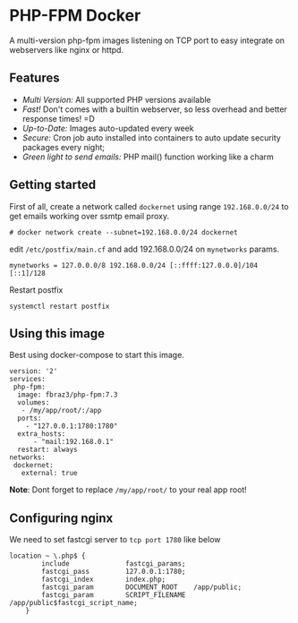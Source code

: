 # PHP-FPM Docker

A multi-version php-fpm images listening on TCP port to easy integrate on webservers like nginx or httpd.

## Features
 - *Multi Version:* All supported PHP versions available
 - *Fast!* Don't comes with a builtin webserver, so less overhead and better response times! =D
 - *Up-to-Date:* Images auto-updated every week
 - *Secure:* Cron job auto installed into containers to auto update security packages every night;
 - *Green light to send emails:* PHP mail() function working like a charm

## Getting started
First of all, create a network called `dockernet` using range `192.168.0.0/24` to get emails working over ssmtp email proxy.
```
# docker network create --subnet=192.168.0.0/24 dockernet
```
edit `/etc/postfix/main.cf` and add 192.168.0.0/24 on `mynetworks` params.
```
mynetworks = 127.0.0.0/8 192.168.0.0/24 [::ffff:127.0.0.0]/104 [::1]/128
```
Restart postfix
```
systemctl restart postfix
```

## Using this image
Best using docker-compose to start this image.
```
version: '2'
services:
 php-fpm:
  image: fbraz3/php-fpm:7.3
  volumes:
   - /my/app/root/:/app
  ports:
    - "127.0.0.1:1780:1780"
  extra_hosts:  
      - "mail:192.168.0.1"
  restart: always
networks:
 dockernet:
   external: true
```

**Note**: Dont forget to replace `/my/app/root/` to your real app root!

## Configuring nginx
We need to set fastcgi server to `tcp port 1780` like below
```
location ~ \.php$ {
        include              fastcgi_params;
        fastcgi_pass         127.0.0.1:1780;
        fastcgi_index        index.php;
        fastcgi_param        DOCUMENT_ROOT    /app/public;
        fastcgi_param        SCRIPT_FILENAME  /app/public$fastcgi_script_name;
    }
```